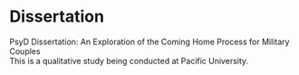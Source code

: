 # Dissertation

PsyD Dissertation: An Exploration of the Coming Home Process for Military Couples  
This is a qualitative study being conducted at Pacific University.

